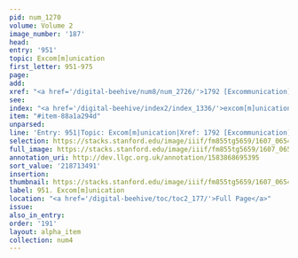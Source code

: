 ```yaml
---
pid: num_1270
volume: Volume 2
image_number: '187'
head:
entry: '951'
topic: Excom[m]unication
first_letter: 951-975
page:
add:
xref: "<a href='/digital-beehive/num8/num_2726/'>1792 [Excommunication]</a>"
see:
index: "<a href='/digital-beehive/index2/index_1336/'>excom[m]unication</a>"
item: "#item-88a1a294d"
unparsed:
line: 'Entry: 951|Topic: Excom[m]unication|Xref: 1792 [Excommunication]|Index: excom[m]unication|#item-88a1a294d'
selection: https://stacks.stanford.edu/image/iiif/fm855tg5659/1607_0654/411,3491,2813,839/full/0/default.jpg
full_image: https://stacks.stanford.edu/image/iiif/fm855tg5659/1607_0654/full/full/0/default.jpg
annotation_uri: http://dev.llgc.org.uk/annotation/1583868695395
sort_value: '218713491'
insertion:
thumbnail: https://stacks.stanford.edu/image/iiif/fm855tg5659/1607_0654/411,3491,600,180/250,/0/default.jpg
label: 951. Excom[m]unication
location: "<a href='/digital-beehive/toc/toc2_177/'>Full Page</a>"
issue:
also_in_entry:
order: '191'
layout: alpha_item
collection: num4
---
```

